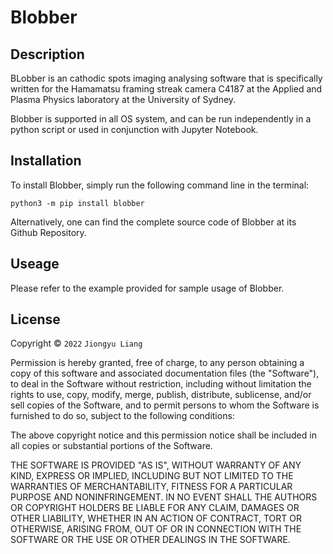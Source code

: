 # Blobber

## Description

BLobber is an cathodic spots imaging analysing software that is specifically written for the Hamamatsu framing streak camera C4187 at the Applied and Plasma Physics laboratory at the University of Sydney.

Blobber is supported in all OS system, and can be run independently in a python script or used in conjunction with Jupyter Notebook.

## Installation

To install Blobber, simply run the following command line in the terminal:

``` python3 -m pip install blobber ```

Alternatively, one can find the complete source code of Blobber at its Github Repository.

## Useage

Please refer to the example provided for sample usage of Blobber.

## License

Copyright © `2022` `Jiongyu Liang`

Permission is hereby granted, free of charge, to any person obtaining a copy of this software and associated documentation files (the "Software"), to deal in the Software without restriction, including without limitation the rights to use, copy, modify, merge, publish, distribute, sublicense, and/or sell copies of the Software, and to permit persons to whom the Software is furnished to do so, subject to the following conditions:

The above copyright notice and this permission notice shall be included in all copies or substantial portions of the Software.

THE SOFTWARE IS PROVIDED "AS IS", WITHOUT WARRANTY OF ANY KIND, EXPRESS OR IMPLIED, INCLUDING BUT NOT LIMITED TO THE WARRANTIES OF MERCHANTABILITY, FITNESS FOR A PARTICULAR PURPOSE AND NONINFRINGEMENT. IN NO EVENT SHALL THE AUTHORS OR COPYRIGHT HOLDERS BE LIABLE FOR ANY CLAIM, DAMAGES OR OTHER LIABILITY, WHETHER IN AN ACTION OF CONTRACT, TORT OR OTHERWISE, ARISING FROM, OUT OF OR IN CONNECTION WITH THE SOFTWARE OR THE USE OR OTHER DEALINGS IN THE SOFTWARE.
